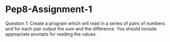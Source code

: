 # Pep8-Assignment-1
Question 1: Create a program which will read in a series of pairs of numbers and for each pair output the sum and the difference. You should include appropriate prompts for reading the values.
